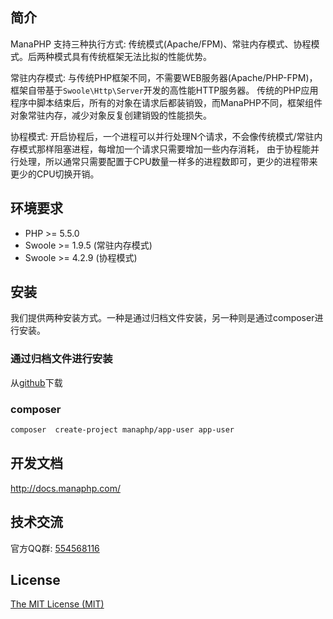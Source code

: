 ## 简介

ManaPHP 支持三种执行方式: 传统模式(Apache/FPM)、常驻内存模式、协程模式。后两种模式具有传统框架无法比拟的性能优势。

常驻内存模式: 与传统PHP框架不同，不需要WEB服务器(Apache/PHP-FPM)，框架自带基于`Swoole\Http\Server`开发的高性能HTTP服务器。
传统的PHP应用程序中脚本结束后，所有的对象在请求后都装销毁，而ManaPHP不同，框架组件对象常驻内存，减少对象反复创建销毁的性能损失。

协程模式: 开启协程后，一个进程可以并行处理N个请求，不会像传统模式/常驻内存模式那样阻塞进程，每增加一个请求只需要增加一些内存消耗，
由于协程能并行处理，所以通常只需要配置于CPU数量一样多的进程数即可，更少的进程带来更少的CPU切换开销。

## 环境要求

* PHP >= 5.5.0
* Swoole >= 1.9.5 (常驻内存模式)
* Swoole >= 4.2.9 (协程模式)

## 安装

我们提供两种安装方式。一种是通过归档文件安装，另一种则是通过composer进行安装。

### 通过归档文件进行安装
从[github](https://github.com/manaphp/app-api/archive/master.zip)下载

### composer

```bash
composer  create-project manaphp/app-user app-user
```

## 开发文档

http://docs.manaphp.com/

## 技术交流

官方QQ群: [554568116](http://qm.qq.com/cgi-bin/qm/qr?k=xkXnkJZXsvgMyz4d8k_pKKJgPKJm8b-T&group_code=554568116)

## License

[The MIT License (MIT)](https://mit-license.org/)